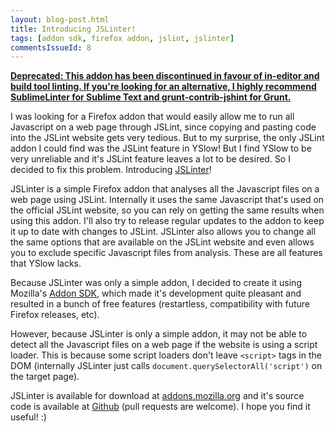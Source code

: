 ```yaml
---
layout: blog-post.html
title: Introducing JSLinter!
tags: [addon sdk, firefox addon, jslint, jslinter]
commentsIssueId: 8
---
```


**<ins datetime="2013-08-14T00:00:00+12:00">Deprecated: This addon has been discontinued in favour of in-editor and build tool linting. If you're looking for an alternative, I highly recommend [SublimeLinter][] for Sublime Text and [grunt-contrib-jshint][] for Grunt.</ins>**

I was looking for a Firefox addon that would easily allow me to run all Javascript on a web page through JSLint, since copying and pasting code into the JSLint website gets very tedious. But to my surprise, the only JSLint addon I could find was the JSLint feature in YSlow! But I find YSlow to be very unreliable and it's JSLint feature leaves a lot to be desired. So I decided to fix this problem. Introducing [JSLinter][]!

JSLinter is a simple Firefox addon that analyses all the Javascript files on a web page using JSLint. Internally it uses the same Javascript that's used on the official JSLint website, so you can rely on getting the same results when using this addon. I'll also try to release regular updates to the addon to keep it up to date with changes to JSLint. JSLinter also allows you to change all the same options that are available on the JSLint website and even allows you to exclude specific Javascript files from analysis. These are all features that YSlow lacks.

Because JSLinter was only a simple addon, I decided to create it using Mozilla's [Addon SDK][], which made it's development quite pleasant and resulted in a bunch of free features (restartless, compatibility with future Firefox releases, etc).

However, because JSLinter is only a simple addon, it may not be able to detect all the Javascript files on a web page if the website is using a script loader. This is because some script loaders don't leave `<script>` tags in the DOM (internally JSLinter just calls `document.querySelectorAll('script')` on the target page).

JSLinter is available for download at [addons.mozilla.org][JSLinter] and it's source code is available at [Github][] (pull requests are welcome). I hope you find it useful! :)


[SublimeLinter]: https://github.com/SublimeLinter/SublimeLinter
[grunt-contrib-jshint]: https://github.com/gruntjs/grunt-contrib-jshint
[JSLinter]: https://addons.mozilla.org/addon/jslinter?src=external-roland.codes
[Addon SDK]: https://addons.mozilla.org/developers/builder
[Github]: https://github.com/Rowno/jslinter
